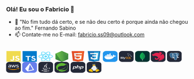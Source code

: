 ### Olá! Eu sou o Fabricio 👋

- 💭 "No fim tudo dá certo, e se não deu certo é porque ainda não chegou ao fim."  Fernando Sabino
- 📫 Contate-me no E-mail: fabricio.ss09@outlook.com 

<div style="display: inline_block"><br>
  <img align="center" alt="Js" height="30" width="40" src="https://raw.githubusercontent.com/devicons/devicon/master/icons/javascript/javascript-plain.svg">
  <img align="center" alt="Ts" height="30" width="40" src="https://raw.githubusercontent.com/devicons/devicon/master/icons/typescript/typescript-plain.svg">
  <img align="center" alt="React" height="30" width="40" src="https://raw.githubusercontent.com/devicons/devicon/master/icons/react/react-original.svg">
  <img align="center" alt="React" height="30" width="40" src="https://raw.githubusercontent.com/devicons/devicon/master/icons/nodejs/nodejs-original.svg"> 
  <img align="center" alt="HTML" height="30" width="40" src="https://raw.githubusercontent.com/devicons/devicon/master/icons/html5/html5-original.svg">
  <img align="center" alt="CSS" height="30" width="40" src="https://raw.githubusercontent.com/devicons/devicon/master/icons/css3/css3-original.svg">
  <img align="center" alt="CSS" height="30" width="40" src="https://github.com/tandpfun/skill-icons/blob/main/icons/Docker.svg">
  <img align="center" alt="CSS" height="30" width="40" src="https://github.com/tandpfun/skill-icons/blob/main/icons/MySQL-Dark.svg">
  <img align="center" alt="CSS" height="30" width="40" src="https://github.com/tandpfun/skill-icons/blob/main/icons/MongoDB.svg">
  <img align="center" alt="CSS" height="30" width="40" src="https://github.com/tandpfun/skill-icons/blob/main/icons/NestJS-Dark.svg">
  <img align="center" alt="CSS" height="30" width="40" src="https://github.com/tandpfun/skill-icons/blob/main/icons/PostgreSQL-Dark.svg">
  <img align="center" alt="CSS" height="30" width="40" src="https://github.com/tandpfun/skill-icons/blob/main/icons/AWS-Dark.svg">
  <img align="center" alt="CSS" height="30" width="40" src="https://github.com/tandpfun/skill-icons/blob/main/icons/Prisma.svg">
  <img align="center" alt="CSS" height="30" width="40" src="https://github.com/tandpfun/skill-icons/blob/main/icons/Java-Dark.svg">
  <img align="center" alt="CSS" height="30" width="40" src="https://github.com/tandpfun/skill-icons/blob/main/icons/Spring-Dark.svg">
  <img align="center" alt="CSS" height="30" width="40" src="https://github.com/tandpfun/skill-icons/blob/main/icons/PHP-Dark.svg">
  <img align="center" alt="CSS" height="30" width="40" src="https://github.com/tandpfun/skill-icons/blob/main/icons/Linux-Dark.svg">
</div>
